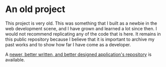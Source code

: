 # An old project

This project is very old. This was something that I built as a newbie in the web development scene, and I have grown and learned a lot since then. I would not recommend replicating any of the code that is here. It remains in this public repository because I believe that it is important to
archive my past works and to show how far I have come as a developer.

A [newer, better written, and better designed application's repository](https://github.com/ColeWalker/portfolio-redesign) is available.
